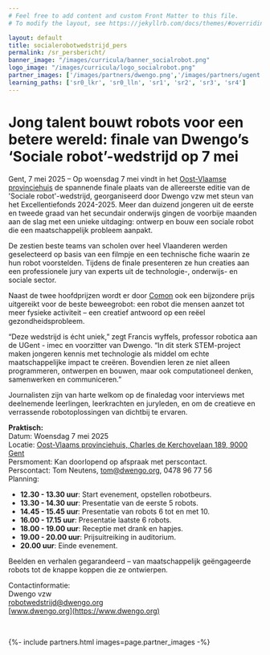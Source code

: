 ```yaml
---
# Feel free to add content and custom Front Matter to this file.
# To modify the layout, see https://jekyllrb.com/docs/themes/#overriding-theme-defaults

layout: default
title: socialerobotwedstrijd_pers
permalink: /sr_persbericht/
banner_image: "/images/curricula/banner_socialrobot.png"
logo_image: "/images/curricula/logo_socialrobot.png"
partner_images: ['/images/partners/dwengo.png','/images/partners/ugent.svg','/images/partners/imec.svg', '/images/partners/onderwijsvlaanderen.png', '/images/partners/comon.png', '/images/partners/istem.png', '/images/partners/oost-vlaanderen.svg',  '/images/partners/pov.jpg', '/images/partners/GO!.png', '/images/partners/kov.png', '/images/partners/ovsg.png', '/images/partners/voop.webp', '/images/partners/uccl_aot_logo.png']
learning_paths: ['sr0_lkr', 'sr0_lln', 'sr1', 'sr2', 'sr3', 'sr4']
---
```



# Jong talent bouwt robots voor een betere wereld: finale van Dwengo’s ‘Sociale robot’-wedstrijd op 7 mei

Gent, 7 mei 2025 – Op woensdag 7 mei vindt in het [Oost-Vlaamse provinciehuis](https://www.google.com/maps/place//data=!4m2!3m1!1s0x47c3714e4f450913:0x83941915ed2fc6cc?sa=X&ved=1t:8290&ictx=111) de spannende finale plaats van de allereerste editie van de 'Sociale robot'-wedstrijd, georganiseerd door Dwengo vzw met steun van het Excellentiefonds 2024-2025. Meer dan duizend jongeren uit de eerste en tweede graad van het secundair onderwijs gingen de voorbije maanden aan de slag met een unieke uitdaging: ontwerp en bouw een sociale robot die een maatschappelijk probleem aanpakt.



De zestien beste teams van scholen over heel Vlaanderen werden geselecteerd op basis van een filmpje en een technische fiche waarin ze hun robot voorstelden. Tijdens de finale presenteren ze hun creaties aan een professionele jury van experts uit de technologie-, onderwijs- en sociale sector.

Naast de twee hoofdprijzen wordt er door [Comon](https://comon.gent/) ook een bijzondere prijs uitgereikt voor de beste beweegrobot: een robot die mensen aanzet tot meer fysieke activiteit – een creatief antwoord op een reëel gezondheidsprobleem.

“Deze wedstrijd is écht uniek,” zegt Francis wyffels, professor robotica aan de UGent - imec en voorzitter van Dwengo. “In dit sterk STEM-project maken jongeren kennis met technologie als middel om echte maatschappelijke impact te creëren. Bovendien leren ze niet alleen programmeren, ontwerpen en bouwen, maar ook computationeel denken, samenwerken en communiceren.”

Journalisten zijn van harte welkom op de finaledag voor interviews met deelnemende leerlingen, leerkrachten en juryleden, en om de creatieve en verrassende robotoplossingen van dichtbij te ervaren. 

**Praktisch:** <br>
Datum: Woensdag 7 mei 2025 <br>
Locatie: [Oost-Vlaams provinciehuis, Charles de Kerchovelaan 189, 9000 Gent](https://www.google.com/maps/place//data=!4m2!3m1!1s0x47c3714e4f450913:0x83941915ed2fc6cc?sa=X&ved=1t:8290&ictx=111) <br>
Persmoment: Kan doorlopend op afspraak met perscontact. <br>
Perscontact: Tom Neutens, tom@dwengo.org, 0478 96 77 56 <br>
Planning:
- **12.30 - 13.30 uur**: Start evenement, opstellen robotbeurs.
- **13.30 - 14.30 uur**: Presentatie van de eerste 5 robots.
- **14.45 - 15.45 uur**: Presentatie van robots 6 tot en met 10.
- **16.00 - 17.15 uur**: Presentatie laatste 6 robots.
- **18.00 - 19.00 uur**: Receptie met drank en hapjes.
- **19.00 - 20.00 uur**: Prijsuitreiking in auditorium.
- **20.00 uur**: Einde evenement.

Beelden en verhalen gegarandeerd – van maatschappelijk geëngageerde robots tot de knappe koppen die ze ontwierpen.

Contactinformatie: <br>
Dwengo vzw <br>
[robotwedstrijd@dwengo.org](mailto:robotwedstrijd@dwengo.org) <br>
[www.dwengo.org](https://www.dwengo.org) <br>

<br>

<div>

{%- include partners.html images=page.partner_images -%}

</div>
